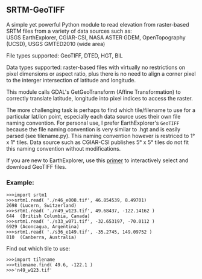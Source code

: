 ## SRTM-GeoTIFF
A simple yet powerful Python module to read elevation from raster-based SRTM files from a variety of data sources such as:<br>
USGS EarthExplorer, CGIAR-CSI, NASA ASTER GDEM, OpenTopography (UCSD), USGS GMTED2010 (wide area)

File types supported: GeoTIFF, DTED, HGT, BIL

Data types supported: raster-based files with virtually no restrictions on pixel dimensions or aspect ratio, plus there is no need to align a corner pixel to the interger intersection of latitude and longitude.

This module calls GDAL's GetGeoTransform (Affine Transformation) to correctly translate latitude, longitude into pixel indices to access the raster.

The more challenging task is perhaps to find which tile/filename to use for a particular lat/lon point, especially each data source uses their own file naming convention.
For personal use, I prefer EarthExplorer's `GeoTIFF` because the file naming convention is very similar to .hgt and is easily parsed (see tilename.py). This naming convention however is restriced to 1&deg; x 1&deg; tiles. Data source such as CGIAR-CSI publishes 5&deg; x 5&deg; tiles do not fit this naming convention without modifications.

If you are new to EarthExplorer, use this [primer](/EarthExplorer.md) to interactively select and download GeoTIFF files.

### Example:
```
>>>import srtm1
>>>srtm1.read( './n46_e008.tif', 46.854539, 8.49701)
2698 (Lucern, Switzerland)
>>>srtm1.read( './n49_w123.tif', 49.68437, -122.14162 )
644  (British Columbia, Canada)
>>>srtm1.read( './s33_w071.tif', -32.653197, -70.0112 )
6929 (Aconcagua, Argentina)
>>>srtm1.read( './s36_e149.tif', -35.2745, 149.09752 )
810  (Canberra, Australia)
```
Find out which tile to use:
```
>>>import tilename
>>>tilename.find( 49.6, -122.1 )
>>>'n49_w123.tif'
```
